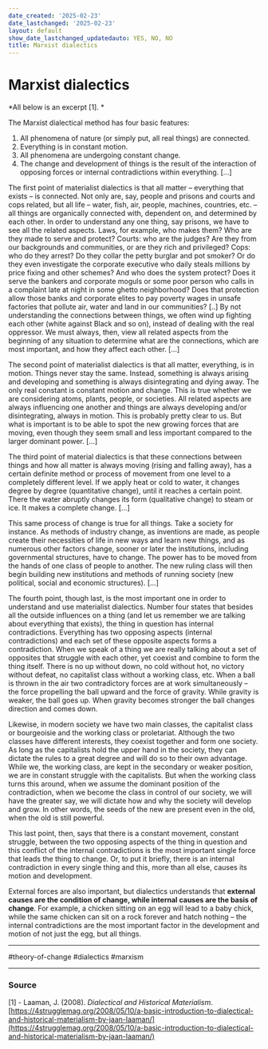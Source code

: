 ```yaml
---
date_created: '2025-02-23'
date_lastchanged: '2025-02-23'
layout: default
show_date_lastchanged_updatedauto: YES, NO, NO
title: Marxist dialectics
---
```

# Marxist dialectics

*All below is an excerpt [1]. *

The Marxist dialectical method has four basic features:  
1. All phenomena of nature (or simply put, all real things) are connected. 
2. Everything is in constant motion. 
3. All phenomena are undergoing constant change. 
4. The change and development of things is the result of the interaction of opposing forces or internal contradictions within everything. [...]

The first point of materialist dialectics is that all matter – everything that exists – is connected. Not only are, say, people and prisons and courts and cops related, but all life – water, fish, air, people, machines, countries, etc. – all things are organically connected with, dependent on, and determined by each other.  In order to understand any one thing, say prisons, we have to see all the related aspects. Laws, for example, who makes them? Who are they made to serve and protect? Courts: who are the judges? Are they from our backgrounds and communities, or are they rich and privileged? Cops: who do they arrest? Do they collar the petty burglar and pot smoker? Or do they even investigate the corporate executive who daily steals millions by price fixing and other schemes? And who does the system protect? Does it serve the bankers and corporate moguls or some poor person who calls in a complaint late at night in some ghetto neighborhood? Does that protection allow those banks and corporate elites to pay poverty wages in unsafe factories that pollute air, water and land in our communities? [..]  By not understanding the connections between things, we often wind up fighting each other (white against Black and so on), instead of dealing with the real oppressor. We must always, then, view all related aspects from the beginning of any situation to determine what are the connections, which are most important, and how they affect each other. [...]

The second point of materialist dialectics is that all matter, everything, is in motion. Things never stay the same. Instead, something is always arising and developing and something is always disintegrating and dying away. The only real constant is constant motion and change. This is true whether we are considering atoms, plants, people, or societies. All related aspects are always influencing one another and things are always developing and/or disintegrating, always in motion. This is probably pretty clear to us. But what is important is to be able to spot the new growing forces that are moving, even though they seem small and less important compared to the larger dominant power. [...]

The third point of material dialectics is that these connections between things and how all matter is always moving (rising and falling away), has a certain definite method or process of movement from one level to a completely different level. If we apply heat or cold to water, it changes degree by degree (quantitative change), until it reaches a certain point. There the water abruptly changes its form (qualitative change) to steam or ice. It makes a complete change. [...]

This same process of change is true for all things. Take a society for instance. As methods of industry change, as inventions are made, as people create their necessities of life in new ways and learn new things, and as numerous other factors change, sooner or later the institutions, including governmental structures, have to change. The power has to be moved from the hands of one class of people to another. The new ruling class will then begin building new institutions and methods of running society (new political, social and economic structures). [...]

The fourth point, though last, is the most important one in order to understand and use materialist dialectics. Number four states that besides all the outside influences on a thing (and let us remember we are talking about everything that exists), the thing in question has internal contradictions. Everything has two opposing aspects (internal contradictions) and each set of these opposite aspects forms a contradiction. When we speak of a thing we are really talking about a set of opposites that struggle with each other, yet coexist and combine to form the thing itself. There is no up without down, no cold without hot, no victory without defeat, no capitalist class without a working class, etc. When a ball is thrown in the air two contradictory forces are at work simultaneously – the force propelling the ball upward and the force of gravity. While gravity is weaker, the ball goes up. When gravity becomes stronger the ball changes direction and comes down.

Likewise, in modern society we have two main classes, the capitalist class or bourgeoisie and the working class or proletariat. Although the two classes have different interests, they coexist together and form one society. As long as the capitalists hold the upper hand in the society, they can dictate the rules to a great degree and will do so to their own advantage. While we, the working class, are kept in the secondary or weaker position, we are in constant struggle with the capitalists. But when the working class turns this around, when we assume the dominant position of the contradiction, when we become the class in control of our society, we will have the greater say, we will dictate how and why the society will develop and grow. In other words, the seeds of the new are present even in the old, when the old is still powerful.  

This last point, then, says that there is a constant movement, constant struggle, between the two opposing aspects of the thing in question and this conflict of the internal contradictions is the most important single force that leads the thing to change. Or, to put it briefly, there is an internal contradiction in every single thing and this, more than all else, causes its motion and development.  

External forces are also important, but dialectics understands that **external causes are the condition of change, while internal causes are the basis of change**. For example, a chicken sitting on an egg will lead to a baby chick, while the same chicken can sit on a rock forever and hatch nothing – the internal contradictions are the most important factor in the development and motion of not just the egg, but all things.

---

#theory-of-change #dialectics #marxism 

---
### Source

[1] - Laaman, J. (2008). _Dialectical and Historical Materialism_. [https://4strugglemag.org/2008/05/10/a-basic-introduction-to-dialectical-and-historical-materialism-by-jaan-laaman/](https://4strugglemag.org/2008/05/10/a-basic-introduction-to-dialectical-and-historical-materialism-by-jaan-laaman/)